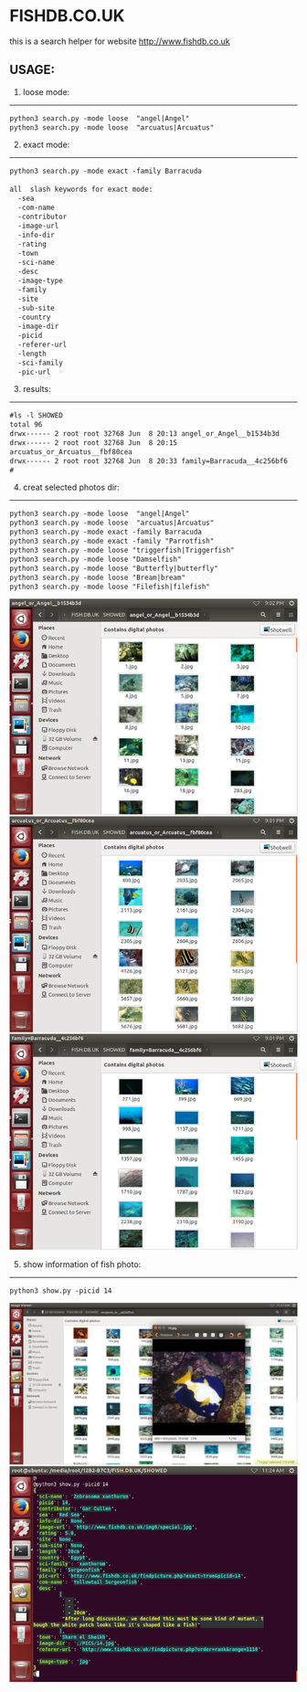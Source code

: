 # FISHDB.CO.UK
this is a search helper for website http://www.fishdb.co.uk

## USAGE:
1. loose mode:  
--------------  


    python3 search.py -mode loose  "angel|Angel"
    python3 search.py -mode loose  "arcuatus|Arcuatus"
    
2. exact mode:  
--------------  

    python3 search.py -mode exact -family Barracuda
    
    all  slash keywords for exact mode:
      -sea
      -com-name
      -contributor
      -image-url
      -info-dir
      -rating
      -town
      -sci-name
      -desc
      -image-type
      -family
      -site
      -sub-site
      -country
      -image-dir
      -picid
      -referer-url
      -length
      -sci-family
      -pic-url

3. results:  
-----------  

    #ls -l SHOWED
    total 96
    drwx------ 2 root root 32768 Jun  8 20:13 angel_or_Angel__b1534b3d
    drwx------ 2 root root 32768 Jun  8 20:15 arcuatus_or_Arcuatus__fbf80cea
    drwx------ 2 root root 32768 Jun  8 20:33 family=Barracuda__4c256bf6
    #

4. creat selected photos dir:  
-----------------------------  

    python3 search.py -mode loose  "angel|Angel"
    python3 search.py -mode loose  "arcuatus|Arcuatus"
    python3 search.py -mode exact -family Barracuda
    python3 search.py -mode exact -family "Parrotfish"
    python3 search.py -mode loose "triggerfish|Triggerfish"
    python3 search.py -mode loose "Damselfish"
    python3 search.py -mode loose "Butterfly|butterfly"
    python3 search.py -mode loose "Bream|bream"
    python3 search.py -mode loose "Filefish|filefish"


![](DETAILEDREADME/readme_1.png) 
![](DETAILEDREADME/readme_2.png) 
![](DETAILEDREADME/readme_3.png) 

5. show information of fish photo:
----------------------------------  

    python3 show.py -picid 14  
    
![](DETAILEDREADME/readme_4.png) 
![](DETAILEDREADME/readme_5.png) 
 
